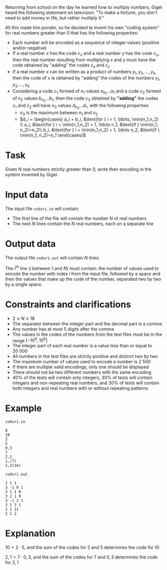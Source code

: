 Returning from school on the day he learned how to multiply numbers, Gigel heard the following statement on television: "To make a fortune, you don't need to add money in life, but rather multiply it."

All this made him ponder, so he decided to invent his own "coding system" for real numbers greater than $0$ that has the following properties:

* Each number will be encoded as a sequence of integer values (positive and/or negative)
* If a real number $x$ has the code $c_x$ and a real number $y$ has the code $c_y$, then the real number resulting from multiplying $x$ and $y$ must have the code obtained by "adding" the codes $c_x$ and $c_y$
* If a real number $x$ can be written as a product of numbers $y_1, y_2, \ldots , y_k$, then the code of $x$ is obtained by "adding" the codes of the numbers $y_1, y_2, \ldots , y_k$
* Considering a code $c_1$ formed of $n_1$ values $a_{n_1} \ldots a_1$ and a code $c_2$ formed of $n_2$ values $b_{n_2} \ldots b_1$, then the code $c_3$ obtained by **"adding"** the codes $c_1$ and $c_2$ will have $n_3$ values $d_{n_3} \ldots d_1$, with the following properties:
   * $n_3$ is the maximum between $n_1$ and $n_2$
   * $d_i = \begin{cases}
   a_i + b_i, &\text{for } i = 1, \ldots, \min(n_1,n_2) \\
   a_i, &\text{for } i = \min(n_1,n_2) + 1, \ldots n_1, &\text{if } \min(n_1, n_2)=n_2\\
   b_i, &\text{for } i = \min(n_1,n_2) + 1, \ldots n_2, &\text{if } \min(n_1, n_2)=n_1
   \end{cases}$

# Task

Given $N$ real numbers strictly greater than $0$, write their encoding in the system invented by Gigel.

# Input data

The input file `coduri.in` will contain:

* The first line of the file will contain the number $N$ of real numbers
* The next $N$ lines contain the $N$ real numbers, each on a separate line

# Output data

The output file `coduri.out` will contain $N$ lines:

The $i^{th}$ line ($i$ between $1$ and $N$) must contain: the number of values used to encode the number with index $i$ from the input file, followed by a space and then the values that make up the code of the number, separated two by two by a single space.

# Constraints and clarifications

* $2 \leq N \leq 18$
* The separator between the integer part and the decimal part is a comma
* Any number has at most $5$ digits after the comma
* The values in the codes of the numbers from the test files must be in the range $[-10^6, 10^6]$
* The integer part of each real number is a value less than or equal to $20\ 000$
* All numbers in the test files are strictly positive and distinct two by two
* The maximum number of values used to encode a number is $2\ 500$
* If there are multiple valid encodings, only one should be displayed
* There should not be two different numbers with the same encoding
* $40\%$ of the tests will contain only integers, $30\%$ of tests will contain integers and non-repeating real numbers, and $30\%$ of tests will contain both integers and real numbers with or without repeating patterns

# Example

`coduri.in`
```
8
10
2
5
0,3
7
2,1
1,(7)
1,2(34)
```

`coduri.out`
```
2 1 1
3 -1 0 1
3 1 1 0
3 2 1 0
3 -1 2 1
3 1 3 1
2 1 11
2 1 2
```

# Explanation

$10=2 \cdot 5$, and the sum of the codes for $2$ and $5$ determines the code for $10$

$2,1=7 \cdot 0,3$, and the sum of the codes for $7$ and $0,3$ determines the code for $2,1$